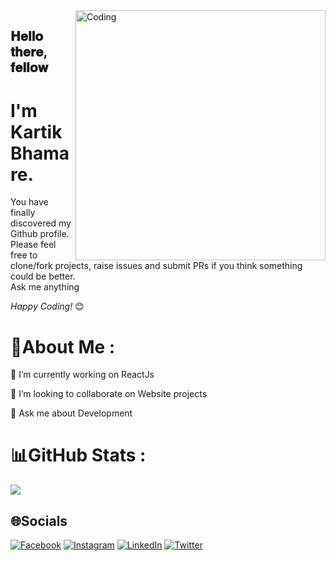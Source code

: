 <img align="right" alt="Coding" width="400" src="https://raw.githubusercontent.com/mayankchaudhary26/Cool-Readme-ideas/master/data/octocat/daftpunktocat-guy.gif">

<div align="left">
<h2> 𝐇𝐞𝐥𝐥𝐨 𝐭𝐡𝐞𝐫𝐞, 𝐟𝐞𝐥𝐥𝐨𝐰</h2>
</div>

<div align="left" width="50">



</div>

<div align="left">

<h1 align="left">I'm Kartik Bhamare.</h1>

You have finally discovered my Github profile. <br>
Please feel free to clone/fork projects, raise issues and submit PRs if you think something could be better. <br>
Ask me anything
  
 <i>Happy Coding!</i> 😊 

# 💫About Me :
🔭 I’m currently working on ReactJs

👯 I’m looking to collaborate on Website projects

💬 Ask me about Development



# 📊GitHub Stats :

![](https://github-readme-streak-stats.herokuapp.com/?user=kartiksbhamare&theme=dark&hide_border=false)<br/>
## 🌐Socials
[![Facebook](https://img.shields.io/badge/Facebook-%231877F2.svg?logo=Facebook&logoColor=white)](https://facebook.com/kartik_bhamare) [![Instagram](https://img.shields.io/badge/Instagram-%23E4405F.svg?logo=Instagram&logoColor=white)](https://instagram.com/kkartik.__) [![LinkedIn](https://img.shields.io/badge/LinkedIn-%230077B5.svg?logo=linkedin&logoColor=white)](https://linkedin.com/in/kartik-bhamare) [![Twitter](https://img.shields.io/badge/Twitter-%231DA1F2.svg?logo=Twitter&logoColor=white)](https://twitter.com/Kartik_bhamare) 
